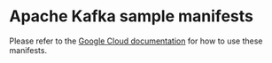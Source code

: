 # Apache Kafka sample manifests

Please refer to the [Google Cloud documentation](https://cloud.google.com/stackdriver/docs/managed-prometheus/exporters/kafka) for how to use these manifests.